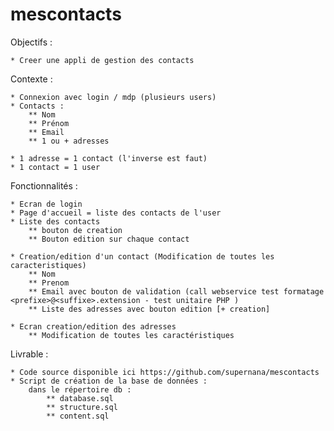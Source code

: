# mescontacts

Objectifs :

	* Creer une appli de gestion des contacts


Contexte :

	* Connexion avec login / mdp (plusieurs users)
	* Contacts : 
		** Nom
		** Prénom 
		** Email
		** 1 ou + adresses

	* 1 adresse = 1 contact (l'inverse est faut)
	* 1 contact = 1 user
 
Fonctionnalités :

	* Ecran de login
	* Page d'accueil = liste des contacts de l'user
	* Liste des contacts
		** bouton de creation
		** Bouton edition sur chaque contact

	* Creation/edition d'un contact (Modification de toutes les caracteristiques)
		** Nom
		** Prenom
		** Email avec bouton de validation (call webservice test formatage <prefixe>@<suffixe>.extension - test unitaire PHP )
		** Liste des adresses avec bouton edition [+ creation]

	* Ecran creation/edition des adresses
		** Modification de toutes les caractéristiques 

Livrable : 
    
    * Code source disponible ici https://github.com/supernana/mescontacts
    * Script de création de la base de données : 
        dans le répertoire db :
            ** database.sql
            ** structure.sql
            ** content.sql
